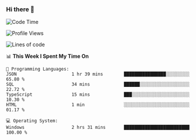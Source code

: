 ### Hi there 👋
<!--START_SECTION:waka-->
![Code Time](http://img.shields.io/badge/Code%20Time-232%20hrs%2034%20mins-blue)

![Profile Views](http://img.shields.io/badge/Profile%20Views-0-blue)

![Lines of code](https://img.shields.io/badge/From%20Hello%20World%20I%27ve%20Written-971.9%20thousand%20lines%20of%20code-blue)

📊 **This Week I Spent My Time On** 

```text
💬 Programming Languages: 
JSON                     1 hr 39 mins        ████████████████░░░░░░░░░   65.80 % 
SQL                      34 mins             ██████░░░░░░░░░░░░░░░░░░░   22.72 % 
TypeScript               15 mins             ███░░░░░░░░░░░░░░░░░░░░░░   10.30 % 
HTML                     1 min               ░░░░░░░░░░░░░░░░░░░░░░░░░   01.17 % 

💻 Operating System: 
Windows                  2 hrs 31 mins       █████████████████████████   100.00 % 
```


<!--END_SECTION:waka-->
<!--
**AnimeruFR/AnimeruFR** is a ✨ _special_ ✨ repository because its `README.md` (this file) appears on your GitHub profile.

Here are some ideas to get you started:

- 🔭 I’m currently working on ...
- 🌱 I’m currently learning ...
- 👯 I’m looking to collaborate on ...
- 🤔 I’m looking for help with ...
- 💬 Ask me about ...
- 📫 How to reach me: ...
- 😄 Pronouns: ...
- ⚡ Fun fact: ...
-->
